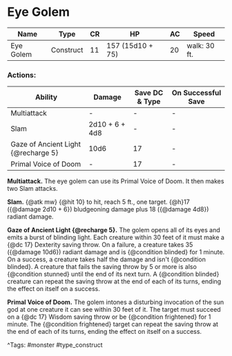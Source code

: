 # Eye Golem

| Name | Type | CR | HP | AC | Speed |
|------|------|----|----|----|-------|
| Eye Golem | Construct | 11 | 157 (15d10 + 75) | 20 | walk: 30 ft. |

### Actions:

| Ability | Damage | Save DC & Type | On Successful Save |
|---------|--------|----------------|--------------------|
| Multiattack | - | - | - |
| Slam | 2d10 + 6 + 4d8 | - | - |
| Gaze of Ancient Light {@recharge 5} | 10d6 | 17 | - |
| Primal Voice of Doom | - | 17 | - |


**Multiattack.** The eye golem can use its Primal Voice of Doom. It then makes two Slam attacks.

**Slam.** {@atk mw} {@hit 10} to hit, reach 5 ft., one target. {@h}17 ({@damage 2d10 + 6}) bludgeoning damage plus 18 ({@damage 4d8}) radiant damage.

**Gaze of Ancient Light {@recharge 5}.** The golem opens all of its eyes and emits a burst of blinding light. Each creature within 30 feet of it must make a {@dc 17} Dexterity saving throw. On a failure, a creature takes 35 ({@damage 10d6}) radiant damage and is {@condition blinded} for 1 minute. On a success, a creature takes half the damage and isn't {@condition blinded}. A creature that fails the saving throw by 5 or more is also {@condition stunned} until the end of its next turn. A {@condition blinded} creature can repeat the saving throw at the end of each of its turns, ending the effect on itself on a success.

**Primal Voice of Doom.** The golem intones a disturbing invocation of the sun god at one creature it can see within 30 feet of it. The target must succeed on a {@dc 17} Wisdom saving throw or be {@condition frightened} for 1 minute. The {@condition frightened} target can repeat the saving throw at the end of each of its turns, ending the effect on itself on a success.

^Tags: #monster #type_construct